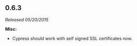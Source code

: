 ## 0.6.3

*Released 05/20/2015*

**Misc:**

- Cypress should work with self signed SSL certificates now.



